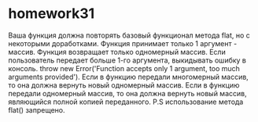 # homework31

Ваша функция должна повторять базовый функционал метода flat, но с некоторыми доработками.
Функция принимает только 1 аргумент - массив.
Функция возвращает только одномерный массив.
Если пользователь передает больше 1-го аргумента, выкидывать ошибку в консоль.
throw new Error('Function accepts only 1 argument, too much arguments provided').
Если в функцию передали многомерный массив, то она должна вернуть новый одномерный массив.
Если в функцию передали одномерный массив, то она должна вернуть новый массив, являющийся полной копией переданного.
P.S использование метода flat() запрещено.
